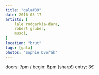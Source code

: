 ```yaml
---
title: "gala#89"
date: 2016-03-17
artists: [
    lale rodgarkia-dara,
    robert gruber,
    musci,
]
location: "brut"
tags: [gala]
photos: "Sophie Dvořák"
---
```

doors: 7pm / begin: 8pm (sharp!)
entry: 3€
